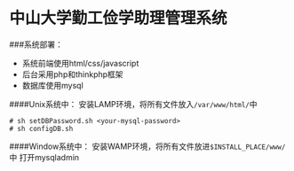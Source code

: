 # 中山大学勤工俭学助理管理系统
###系统部署：
- 系统前端使用html/css/javascript
- 后台采用php和thinkphp框架
- 数据库使用mysql

####Unix系统中：
安装LAMP环境，将所有文件放入`/var/www/html/`中
```
# sh setDBPassword.sh <your-mysql-password>
# sh configDB.sh
```

####Window系统中：
安装WAMP环境，将所有文件放进`$INSTALL_PLACE/www/`中
打开mysqladmin
